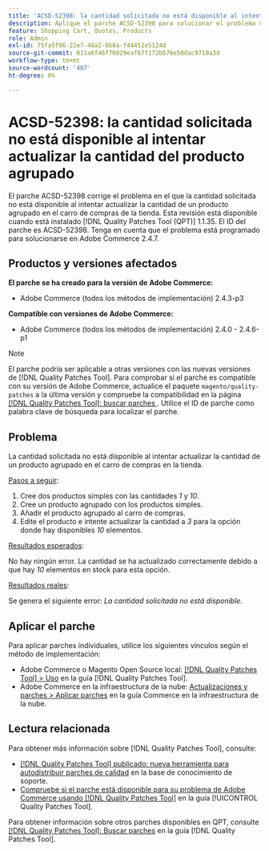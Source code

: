 ```yaml
---
title: 'ACSD-52398: la cantidad solicitada no está disponible al intentar actualizar la cantidad del producto agrupado'
description: Aplique el parche ACSD-52398 para solucionar el problema de Adobe Commerce en el que la cantidad solicitada no está disponible al intentar actualizar la cantidad de un producto agrupado en el carro de compras de la tienda.
feature: Shopping Cart, Quotes, Products
role: Admin
exl-id: 75fa5f96-22e7-40a2-8b8a-f44452e5124d
source-git-commit: 011a6f46f76029eaf67f172b576e58dac9710a3d
workflow-type: tm+mt
source-wordcount: '407'
ht-degree: 0%

---
```


# ACSD-52398: la cantidad solicitada no está disponible al intentar actualizar la cantidad del producto agrupado

El parche ACSD-52398 corrige el problema en el que la cantidad solicitada no está disponible al intentar actualizar la cantidad de un producto agrupado en el carro de compras de la tienda. Esta revisión está disponible cuando está instalado [!DNL Quality Patches Tool (QPT)] 1.1.35. El ID del parche es ACSD-52398. Tenga en cuenta que el problema está programado para solucionarse en Adobe Commerce 2.4.7.

## Productos y versiones afectados

**El parche se ha creado para la versión de Adobe Commerce:**

* Adobe Commerce (todos los métodos de implementación) 2.4.3-p3

**Compatible con versiones de Adobe Commerce:**

* Adobe Commerce (todos los métodos de implementación) 2.4.0 - 2.4.6-p1

>[!NOTE]
>
>El parche podría ser aplicable a otras versiones con las nuevas versiones de [!DNL Quality Patches Tool]. Para comprobar si el parche es compatible con su versión de Adobe Commerce, actualice el paquete `magento/quality-patches` a la última versión y compruebe la compatibilidad en la página [[!DNL Quality Patches Tool]: buscar parches ](https://experienceleague.adobe.com/tools/commerce-quality-patches/index.html). Utilice el ID de parche como palabra clave de búsqueda para localizar el parche.

## Problema

La cantidad solicitada no está disponible al intentar actualizar la cantidad de un producto agrupado en el carro de compras en la tienda.

<u>Pasos a seguir</u>:

1. Cree dos productos simples con las cantidades *1* y *10*.
1. Cree un producto agrupado con los productos simples.
1. Añadir el producto agrupado al carro de compras.
1. Edite el producto e intente actualizar la cantidad a *3* para la opción donde hay disponibles *10* elementos.

<u>Resultados esperados</u>:

No hay ningún error. La cantidad se ha actualizado correctamente debido a que hay *10* elementos en stock para esta opción.

<u>Resultados reales</u>:

Se genera el siguiente error: *La cantidad solicitada no está disponible*.

## Aplicar el parche

Para aplicar parches individuales, utilice los siguientes vínculos según el método de implementación:

* Adobe Commerce o Magento Open Source local: [[!DNL Quality Patches Tool] > Uso](/help/tools/quality-patches-tool/usage.md) en la guía [!DNL Quality Patches Tool].
* Adobe Commerce en la infraestructura de la nube: [Actualizaciones y parches > Aplicar parches](https://experienceleague.adobe.com/docs/commerce-cloud-service/user-guide/develop/upgrade/apply-patches.html) en la guía Commerce en la infraestructura de la nube.

## Lectura relacionada

Para obtener más información sobre [!DNL Quality Patches Tool], consulte:

* [[!DNL Quality Patches Tool] publicado: nueva herramienta para autodistribuir parches de calidad](https://experienceleague.adobe.com/en/docs/commerce-operations/tools/quality-patches-tool/quality-patches-tool-to-self-serve-quality-patches) en la base de conocimiento de soporte.
* [Compruebe si el parche está disponible para su problema de Adobe Commerce usando [!DNL Quality Patches Tool]](/help/tools/quality-patches-tool/patches-available-in-qpt/check-patch-for-magento-issue-with-magento-quality-patches.md) en la guía [!UICONTROL Quality Patches Tool].


Para obtener información sobre otros parches disponibles en QPT, consulte [[!DNL Quality Patches Tool]: Buscar parches](https://experienceleague.adobe.com/tools/commerce-quality-patches/index.html) en la guía [!DNL Quality Patches Tool].
